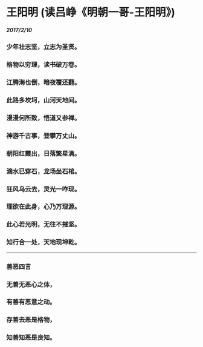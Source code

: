 <style>
  .page-header>a{display:none;}
  .site-footer{display:none;}
</style>
# 王阳明  (读吕峥《明朝一哥-王阳明》)   
##### 2017/2/10
### 少年壮志坚，立志为圣贤。
### 格物以穷理，读书破万卷。
### 江腾海也倒，暗夜覆还翻。
### 此路多坎坷，山河天地间。
### 漫漫何所致，悟道又参禅。
### 神游千古事，登攀万丈山。
### 朝阳红霞出，日落繁星满。
### 滴水已穿石，龙场坐石棺。
### 狂风乌云去，灵光一咋现。
### 理欲在此身，心乃万理源。
### 此心若光明，无往不摧坚。
### 知行合一处，天地现坤乾。
---
### 善恶四言
### 无善无恶心之体，
### 有善有恶意之动。
### 存善去恶是格物，
### 知善知恶是良知。
